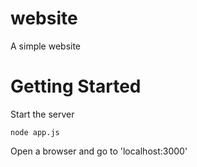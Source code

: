 # website
A simple website

# Getting Started

Start the server

```
node app.js
```

Open a browser and go to 'localhost:3000'